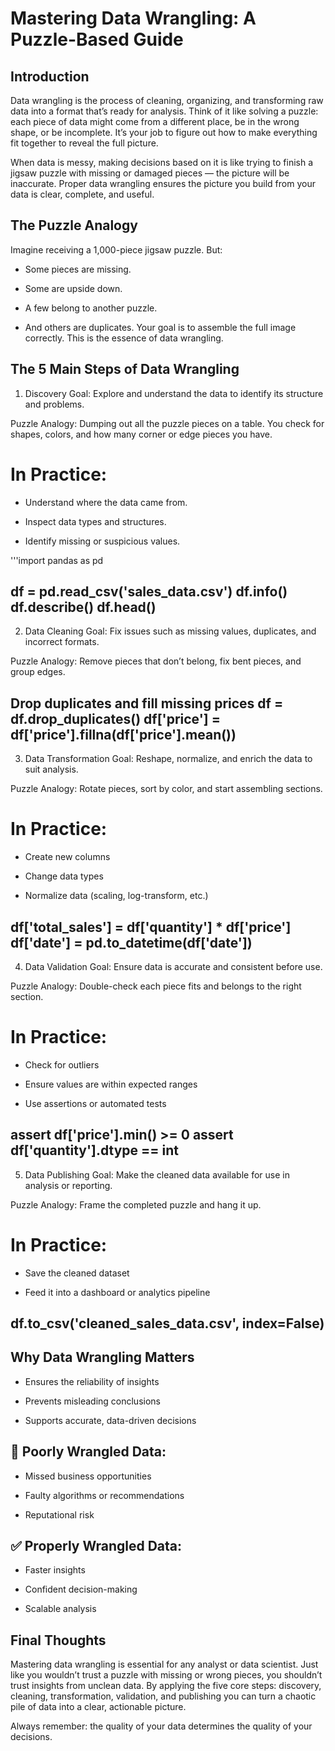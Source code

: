 # Mastering Data Wrangling: A Puzzle-Based Guide

## Introduction
Data wrangling is the process of cleaning, organizing, and transforming raw data into a format that’s ready for analysis. Think of it like solving a puzzle: each piece of data might come from a different place, be in the wrong shape, or be incomplete. It’s your job to figure out how to make everything fit together to reveal the full picture.

When data is messy, making decisions based on it is like trying to finish a jigsaw puzzle with missing or damaged pieces — the picture will be inaccurate. Proper data wrangling ensures the picture you build from your data is clear, complete, and useful.

## The Puzzle Analogy
Imagine receiving a 1,000-piece jigsaw puzzle. But:
- Some pieces are missing.

- Some are upside down.

- A few belong to another puzzle.

- And others are duplicates.
Your goal is to assemble the full image correctly. This is the essence of data wrangling.

## The 5 Main Steps of Data Wrangling
1. Discovery
Goal: Explore and understand the data to identify its structure and problems.

Puzzle Analogy: Dumping out all the puzzle pieces on a table. You check for shapes, colors, and how many corner or edge pieces you have.

# In Practice:
- Understand where the data came from.

- Inspect data types and structures.

- Identify missing or suspicious values.

'''import pandas as pd

df = pd.read_csv('sales_data.csv')
df.info()
df.describe()
df.head()
- 

2. Data Cleaning
Goal: Fix issues such as missing values, duplicates, and incorrect formats.

Puzzle Analogy: Remove pieces that don’t belong, fix bent pieces, and group edges.

Drop duplicates and fill missing prices
df = df.drop_duplicates()
df['price'] = df['price'].fillna(df['price'].mean())
-

3. Data Transformation
Goal: Reshape, normalize, and enrich the data to suit analysis.

Puzzle Analogy: Rotate pieces, sort by color, and start assembling sections.

# In Practice:
- Create new columns

- Change data types

- Normalize data (scaling, log-transform, etc.)

df['total_sales'] = df['quantity'] * df['price']
df['date'] = pd.to_datetime(df['date']) 
- 

4. Data Validation
Goal: Ensure data is accurate and consistent before use.

Puzzle Analogy: Double-check each piece fits and belongs to the right section.

# In Practice:

- Check for outliers

- Ensure values are within expected ranges

- Use assertions or automated tests

assert df['price'].min() >= 0
assert df['quantity'].dtype == int
- 


5. Data Publishing
Goal: Make the cleaned data available for use in analysis or reporting.

Puzzle Analogy: Frame the completed puzzle and hang it up.

# In Practice:

- Save the cleaned dataset

- Feed it into a dashboard or analytics pipeline
  
df.to_csv('cleaned_sales_data.csv', index=False)
-
  

## Why Data Wrangling Matters

- Ensures the reliability of insights

- Prevents misleading conclusions

- Supports accurate, data-driven decisions

## 🚫 Poorly Wrangled Data:

- Missed business opportunities

- Faulty algorithms or recommendations

- Reputational risk

##  ✅ Properly Wrangled Data:

- Faster insights

- Confident decision-making

- Scalable analysis

## Final Thoughts

Mastering data wrangling is essential for any analyst or data scientist. Just like you wouldn’t trust a puzzle with missing or wrong pieces, you shouldn’t trust insights from unclean data. By applying the five core steps: discovery, cleaning, transformation, validation, and publishing you can turn a chaotic pile of data into a clear, actionable picture.

Always remember: the quality of your data determines the quality of your decisions.

